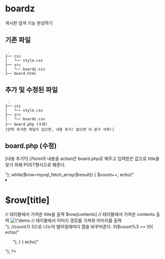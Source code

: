 # boardz
게시판 검색 기능 완성하기

## 기존 파일
```
 .
├── css
│   └── style.css
├── src
│   └── boardz.css
├── board.html
```

## 추가 및 수정된 파일
```
 .
├── css
│   └── style.css
├── src
│   └── boardz.css
├── board.php (수정)
[만약 추가한 파일이 있으면, 내용 추가! 없으면 이 문구 삭제!]
```

## board.php (수정)
[내용 추가!!]
//form의 내용을 action은 board.php로 해주고 입력받은 값으로 title을 찾기 위해 POST형식으로 해준다.
<form class="example" action="board.php" method="POST">


<?php
    $connect = mysql_connect("localhost","JYG","yungu");    // MySQL 데이터베이스 연결
    mysql_select_db("jyg_db", $connect);         // DB 선택
    
    //사용자가 검색한 값을 $_POST[search] boardz 테이블에서 찾는 코드
    $sql="select image_url, title, contents from boardz where title like '%$_POST[search]%';"; 
    
    
    $result=mysql_query($sql);  
    
    $count = 1;         // 출력 횟수
    echo("<ul>");
    while($row=mysql_fetch_array($result))
    {
        $count++;
        echo("                   
            <li>
                <h1>$row[title]</h1>    // 테이블에서 가져온 title을 출력
                $row[contents]          // 테이블에서 가져온 contents 출력
                <img src=$row[image_url] alt=\"demo image\"/> // 테이블에서 이미지 경로를 가져와 이미지를 출력
            </li>        
            ");
    
    
        //count가 3으로 나누어 떨어질때마다 열을 바꾸어준다.
        if($count%3 == 0){
            echo("</ul><ul>");
        }
    }
    echo("</ul>");
?>
